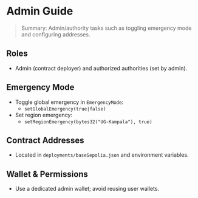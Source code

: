 # Admin Guide

> Summary: Admin/authority tasks such as toggling emergency mode and configuring addresses.

## Roles
- Admin (contract deployer) and authorized authorities (set by admin).

## Emergency Mode
- Toggle global emergency in `EmergencyMode`:
  - `setGlobalEmergency(true|false)`
- Set region emergency:
  - `setRegionEmergency(bytes32("UG-Kampala"), true)`

## Contract Addresses
- Located in `deployments/baseSepolia.json` and environment variables.

## Wallet & Permissions
- Use a dedicated admin wallet; avoid reusing user wallets.
